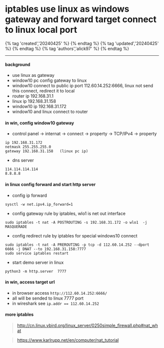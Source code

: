 # iptables use linux as windows gateway and forward target connect to linux local port

{% tag 'created','20240425' %} {% endtag %} {% tag 'updated','20240425' %} {% endtag %} {% tag 'authors','alick97' %} {% endtag %}

---

#### background
- use linux as gateway
- window10 pc config gateway to linux
- window10 connect to public ip port 112.60.14.252:6666, linux not send this connect, redirect it to local
- router ip 192.168.31.1
- linux ip 192.168.31.158
- window10 ip 192.168.31.172
- window10 and linux connect to router


#### in win, config window10 gateway
- control panel -> internat -> connect -> property -> TCP/IPv4 -> property
```
ip 192.168.31.172
netmask 255.255.255.0
gateway 192.168.31.158   (linux pc ip)
```

- dns server
```
114.114.114.114
8.8.8.8
```
#### in linux config forward and start http server
- config ip forward
```
sysctl -w net.ipv4.ip_forward=1
```
- config gateway rule by iptables, wlo1 is net out interface
```
sudo iptables -t nat -A POSTROUTING -s 192.168.31.172 -o wlo1  -j MASQUERADE
```
- config redirect rule by iptables for special windows10 connect
```
sudo iptables -t nat -A PREROUTING -p tcp -d 112.60.14.252 --dport 6666 -j DNAT --to 192.168.31.158:7777
sudo service iptables restart
```
- start demo server in linux
```
python3 -m http.server  7777
```

#### in win, access target url
- in browser access ```http://112.60.14.252:6666/```
- all will be sended to linux 7777 port
- in wireshark see ```ip.addr == 112.60.14.252```

#### more iptables
> http://cn.linux.vbird.org/linux_server/0250simple_firewall.php#nat_what

> https://www.karlrupp.net/en/computer/nat_tutorial